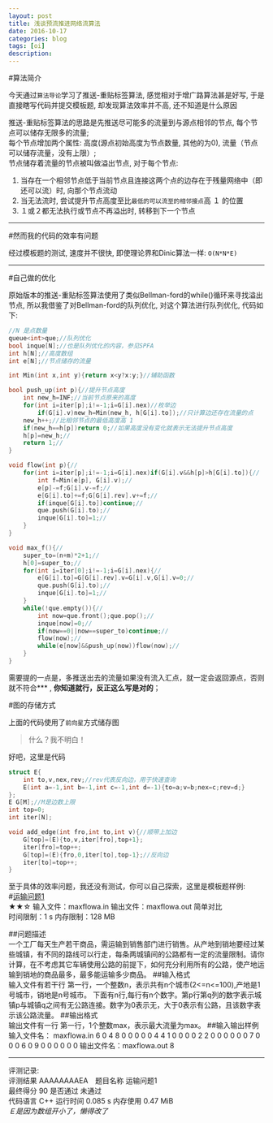 ```yaml
---
layout: post
title: 浅谈预流推进网络流算法
date: 2016-10-17
categories: blog
tags: [oi]
description: 
---
```


#算法简介

今天通过`算法导论`学习了推送-重贴标签算法, 感觉相对于增广路算法甚是好写, 于是直接瞎写代码并提交模板题, 却发现算法效率并不高, 还不知道是什么原因  
  
推送-重贴标签算法的思路是先推送尽可能多的流量到与源点相邻的节点, 每个节点可以储存无限多的流量;  
每个节点增加两个属性: 高度(源点初始高度为节点数量, 其他的为0), 流量（节点可以储存流量，没有上限）;  
节点储存着流量的节点被叫做溢出节点, 对于每个节点:  
1. 当存在一个相邻节点低于当前节点且连接这两个点的边存在于残量网络中（即还可以流）时, 向那个节点流动  
2. 当无法流时, 尝试提升节点高度至比`最低的可以流至的相邻接点`高 １ 的位置  
3. １或２都无法执行或节点不再溢出时, 转移到下一个节点  

***  

#然而我的代码的效率有问题

经过模板题的测试, 速度并不很快, 即使理论界和Dinic算法一样: `O(N*N*E)`  

***  

#自己做的优化

原始版本的推送-重贴标签算法使用了类似Bellman-ford的while()循环来寻找溢出节点, 所以我借鉴了对Bellman-ford的队列优化, 对这个算法进行队列优化, 代码如下:  

```c++  
//N 是点数量
queue<int>que;//队列优化
bool inque[N];//也是队列优化的内容，参见SPFA
int h[N];//高度数组
int e[N];//节点储存的流量

int Min(int x,int y){return x<y?x:y;}//辅助函数

bool push_up(int p){//提升节点高度
	int new_h=INF;//当前节点原来的高度
	for(int i=iter[p];i!=-1;i=G[i].nex)//枚举边
		if(G[i].v)new_h=Min(new_h, h[G[i].to]);//只计算边还存在流量的点
	new_h++;//比相邻节点的最低高度高 1
	if(new_h==h[p])return 0;//如果高度没有变化就表示无法提升节点高度
	h[p]=new_h;//
	return 1;//
}

void flow(int p){//
	for(int i=iter[p];i!=-1;i=G[i].nex)if(G[i].v&&h[p]>h[G[i].to]){//
		int f=Min(e[p], G[i].v);//
		e[p]-=f;G[i].v-=f;//
		e[G[i].to]+=f;G[G[i].rev].v+=f;//
		if(inque[G[i].to])continue;//
		que.push(G[i].to);//
		inque[G[i].to]=1;//
	}
}

void max_f(){//
	super_to=(n+m)*2+1;//
	h[0]=super_to;//
	for(int i=iter[0];i!=-1;i=G[i].nex){//
		e[G[i].to]=G[G[i].rev].v=G[i].v,G[i].v=0;//
		que.push(G[i].to);//
		inque[G[i].to]=1;//
	}
	while(!que.empty()){//
		int now=que.front();que.pop();//
		inque[now]=0;//
		if(now==0||now==super_to)continue;//
		flow(now);//
		while(e[now]&&push_up(now))flow(now);//
	}
}
```  

需要提的一点是，多推送出去的流量如果没有流入汇点，就一定会返回源点，否则就不符合*** , **你知道就行，反正这么写是对的**；  

#图的存储方式

上面的代码使用了`前向星`方式储存图  

>什么？我不明白！  

好吧，这里是代码  

```c++
struct E{
	int to,v,nex,rev;//rev代表反向边，用于快速查询
	E(int a=-1,int b=-1,int c=-1,int d=-1){to=a;v=b;nex=c;rev=d;}
};
E G[M];//M是边数上限
int top=0;
int iter[N];

void add_edge(int fro,int to,int v){//顺带上加边
	G[top]=(E){to,v,iter[fro],top+1};
	iter[fro]=top++;
	G[top]=(E){fro,0,iter[to],top-1};//反向边
	iter[to]=top++;
}
```  

至于具体的效率问题，我还没有测试，你可以自己探索，这里是模板题样例:  
#[运输问题1](http://cogs.pro/cogs/problem/problem.php?pid=11)  
★★☆   输入文件：maxflowa.in   输出文件：maxflowa.out   简单对比  
时间限制：1 s   内存限制：128 MB  

##问题描述  
	一个工厂每天生产若干商品，需运输到销售部门进行销售。从产地到销地要经过某些城镇，有不同的路线可以行走，每条两城镇间的公路都有一定的流量限制。请你计算，在不考虑其它车辆使用公路的前提下，如何充分利用所有的公路，使产地运输到销地的商品最多，最多能运输多少商品。
##输入格式  
	输入文件有若干行
	第一行，一个整数n，表示共有n个城市(2<=n<=100),产地是1号城市，销地是n号城市。
	下面有n行,每行有n个数字。第p行第q列的数字表示城镇p与城镇q之间有无公路连接。数字为0表示无，大于0表示有公路，且该数字表示该公路流量。
##输出格式  
	输出文件有一行
	第一行，1个整数max，表示最大流量为max。
##输入输出样例  
	输入文件名： maxflowa.in
	6
	0 4 8 0 0 0
	0 0 4 4 1 0
	0 0 0 2 2 0
	0 0 0 0 0 7
	0 0 0 6 0 9
	0 0 0 0 0 0
	输出文件名：maxflowa.out
	8 

***  

评测记录:  
评测结果 	AAAAAAAAEA　题目名称 	运输问题1  
最终得分 	90 	是否通过 	未通过  
代码语言 	C++ 	运行时间 	0.085 s  内存使用 	0.47 MiB   
*Ｅ是因为数组开小了，懒得改了*  
